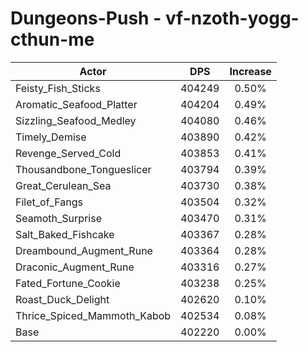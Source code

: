 # Dungeons-Push - vf-nzoth-yogg-cthun-me
| Actor | DPS | Increase |
|---|:---:|:---:|
|Feisty_Fish_Sticks|404249|0.50%|
|Aromatic_Seafood_Platter|404204|0.49%|
|Sizzling_Seafood_Medley|404080|0.46%|
|Timely_Demise|403890|0.42%|
|Revenge_Served_Cold|403853|0.41%|
|Thousandbone_Tongueslicer|403794|0.39%|
|Great_Cerulean_Sea|403730|0.38%|
|Filet_of_Fangs|403504|0.32%|
|Seamoth_Surprise|403470|0.31%|
|Salt_Baked_Fishcake|403367|0.28%|
|Dreambound_Augment_Rune|403364|0.28%|
|Draconic_Augment_Rune|403316|0.27%|
|Fated_Fortune_Cookie|403238|0.25%|
|Roast_Duck_Delight|402620|0.10%|
|Thrice_Spiced_Mammoth_Kabob|402534|0.08%|
|Base|402220|0.00%|
